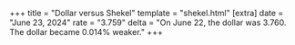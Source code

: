 +++
title = "Dollar versus Shekel"
template = "shekel.html"
[extra]
date = "June 23, 2024"
rate = "3.759"
delta = "On June 22, the dollar was 3.760. The dollar became 0.014% weaker."
+++

